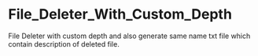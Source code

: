 # File_Deleter_With_Custom_Depth
File Deleter with custom depth and also generate same name txt file which contain description of deleted file.
